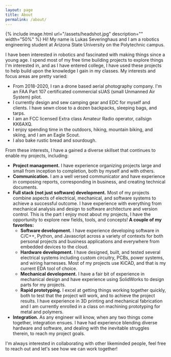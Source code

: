 ```yaml
---
layout: page
title: About
permalink: /about/
---
```

{% include image.html url="/assets/headshot.jpg" description="" width="50%" %}
Hi! My name is Lukas Severinghaus and I am a robotics engineering student at Arizona State University on the Polytechnic campus.

I have been interested in robotics and fascinated with making things since a young age. I spend most of my free time building projects to explore things I'm interested in, and as I have entered college, I have used these projects to help build upon the knowledge I gain in my classes. My interests and focus areas are pretty varied:
* From 2018-2020, I ran a drone based aerial photography company. I'm an FAA Part 107 certificated commercial sUAS (small Unmanned Air System) pilot.
* I currently design and sew camping gear and EDC for myself and clients. I have sewn close to a dozen backpacks, sleeping bags, and tarps.
* I am an FCC licensed Extra class Amateur Radio operator, callsign KK6AXQ.
* I enjoy spending time in the outdoors, hiking, mountain biking, and skiing, and I am an Eagle Scout.
* I also bake rustic bread and sourdough.

From these interests, I have a gained a diverse skillset that continues to enable my projects, including:
* **Project management.** I have experience organizing projects large and small from inception to completion, both by myself and with others.
* **Communication.** I am a well versed communicator and have experience in composing reports, corresponding in business, and creating technical documents.
* **Full stack (not just software) development.** Most of my projects combine aspects of electrical, mechanical, and software systems to achieve a successful outcome. I have experience with everything from mechanical analysis and design to software architecture and version control. This is the part I enjoy most about my projects, I have the opportunity to explore new fields, tools, and concepts! **A couple of my favorites:**
  * **Software development.** I have experience developing software in C/C++, Python, and Javascript across a variety of contexts for both personal projects and business applications and everywhere from embedded devices to the cloud.
  * **Hardware development.** I have designed, built, and tested several electrical systems including custom circuitry, PCBs, power systems, and wiring harnesses. Most of my projects use KiCAD, and that is my current EDA tool of choice.
  * **Mechanical development.** I have a fair bit of experience in mechanical design and have experience using SolidWorks to design parts for my projects.
  * **Rapid prototyping.** I excel at getting things working together quickly, both to test that the project will work, and to achieve the project results. I have experience in 3D printing and mechanical fabrication and I am currently enrolled in a class on machining prototyping for metal and polymers.
* **Integration.** As any engineer will know, when any two things come together, integration ensues. I have had experience blending diverse hardware and software, and dealing with the inevitable struggles therein, to reach my project goals.

I'm always interested in collaborating with other likeminded people, feel free to reach out and let's see how we can work together!
